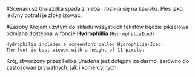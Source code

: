#Scenariusz
Gwiazdka spada z nieba i rozbija się na kawałki.
Pies jako jedyny potrafi je zlokalizować.

#Zasoby
Krojem użytym do składu wszystkich tekstów będzie pikselowa odmiana dostępna w foncie **Hydrophillia** (`HydrophiliaIced`)

	Hydrophilia includes a screenfont called Hydrophilia-Iced.
	The font is best viewed with a height of 11 pixels.
	
Krój, stworzony przez Felixa Bradena jest dotępny za darmo, zarówno do zastosowań prywatnych, jak i komercyjnych.